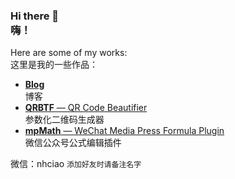 ### Hi there 👋<br />嗨！

Here are some of my works:<br />这里是我的一些作品：

- [**Blog**](https://blog.ciaochaos.com)<br />博客
- [**QRBTF** — QR Code Beautifier](https://qrbtf.com)<br />参数化二维码生成器
- [**mpMath** — WeChat Media Press Formula Plugin](https://blog.ciaochaos.com/mpmath)<br />微信公众号公式编辑插件

微信：nhciao `添加好友时请备注名字`
